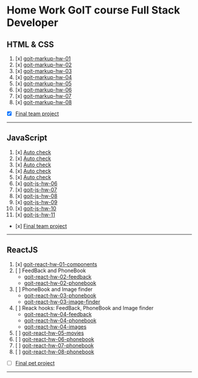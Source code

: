# Home Work GoIT course Full Stack Developer   

## HTML & CSS

01. [x] [goit-markup-hw-01](https://github.com/savchyndd/goit-markup-hw-01)
02. [x] [goit-markup-hw-02](https://github.com/savchyndd/goit-markup-hw-02)
03. [x] [goit-markup-hw-03](https://github.com/savchyndd/goit-markup-hw-03)
04. [x] [goit-markup-hw-04](https://github.com/savchyndd/goit-markup-hw-04)
05. [x] [goit-markup-hw-05](https://github.com/savchyndd/goit-markup-hw-05)
06. [x] [goit-markup-hw-06](https://github.com/savchyndd/goit-markup-hw-06)
07. [x] [goit-markup-hw-07](https://github.com/savchyndd/goit-markup-hw-07)
08. [x] [goit-markup-hw-08](https://github.com/savchyndd/goit-markup-hw-08)
- [x] [Final team project](https://github.com/savchyndd/team-project-ic)
---


## JavaScript

01. [x] [Auto check]()
02. [x] [Auto check]()
03. [x] [Auto check]()
04. [x] [Auto check]()
05. [x] [Auto check]()
06. [x] [goit-js-hw-06](https://github.com/savchyndd/goit-js-hw-06)
07. [x] [goit-js-hw-07](https://github.com/savchyndd/goit-js-hw-07)
08. [x] [goit-js-hw-08](https://github.com/savchyndd/goit-js-hw-08)
09. [x] [goit-js-hw-09](https://github.com/savchyndd/goit-js-hw-09)
10. [x] [goit-js-hw-10](https://github.com/savchyndd/goit-js-hw-10)
11. [x] [goit-js-hw-11](https://github.com/savchyndd/goit-js-hw-11)
- [х] [Final team project](https://github.com/dariahalai/filmoteka-project)
---


## ReactJS

01. [x] [goit-react-hw-01-components](https://github.com/savchyndd/goit-react-hw-01-components)
02. [ ] FeedBack and PhoneBook
    - [goit-react-hw-02-feedback](https://github.com/savchyndd/goit-react-hw-02-feedback)
    - [goit-react-hw-02-phonebook](https://github.com/savchyndd/goit-react-hw-02-phonebook)
03. [ ] PhoneBook and Image finder
    - [goit-react-hw-03-phonebook](https://github.com/savchyndd/goit-react-hw-03-phonebook)
    - [goit-react-hw-03-image-finder](https://github.com/savchyndd/goit-react-hw-03-image-finder)
04. [ ] Reack hooks: FeedBack, PhoneBook and Image finder
    - [goit-react-hw-04-feedback](https://github.com/savchyndd/goit-react-hw-04-feedback)
    - [goit-react-hw-04-phonebook](https://github.com/savchyndd/goit-react-hw-04-phonebook)
    - [goit-react-hw-04-images](https://github.com/savchyndd/goit-react-hw-04-images)
05. [ ] [goit-react-hw-05-movies](https://github.com/savchyndd/goit-react-hw-05-movies)
06. [ ] [goit-react-hw-06-phonebook](https://github.com/savchyndd/goit-react-hw-06-phonebook)
07. [ ] [goit-react-hw-07-phonebook](https://github.com/savchyndd/goit-react-hw-07-phonebook)
08. [ ] [goit-react-hw-08-phonebook](https://github.com/savchyndd/goit-react-hw-08-phonebook)
- [ ] [Final pet project]()
---

